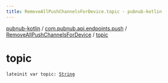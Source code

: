 ```yaml
---
title: RemoveAllPushChannelsForDevice.topic - pubnub-kotlin
---
```


[pubnub-kotlin](../../index.html) / [com.pubnub.api.endpoints.push](../index.html) / [RemoveAllPushChannelsForDevice](index.html) / [topic](./topic.html)

# topic

`lateinit var topic: `[`String`](https://kotlinlang.org/api/latest/jvm/stdlib/kotlin/-string/index.html)